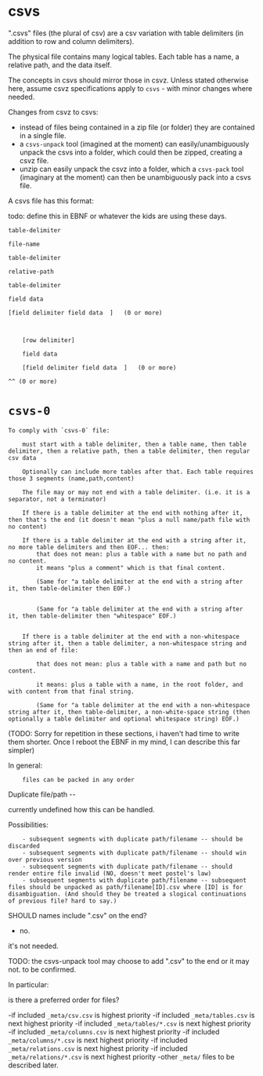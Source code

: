# csvs

".csvs" files (the plural of csv) are a csv variation with table delimiters (in addition to row and column delimiters).

The physical file contains many logical tables. Each table has a name, a relative path, and the data itself.

The concepts in csvs should mirror those in csvz. Unless stated otherwise here, assume csvz specifications apply to `csvs` - with minor changes where needed. 

Changes from csvz to csvs:

- instead of files being contained in a zip file (or folder) they are contained in a single file.
- a `csvs-unpack` tool (imagined at the moment) can easily/unambiguously unpack the csvs into a folder, which could then be zipped, creating a csvz file.
- unzip can easily unpack the csvz into a folder, which a `csvs-pack` tool (imaginary at the moment) can then be unambiguously pack into a csvs file.

A csvs file has this format:

todo: define this in EBNF or whatever the kids are using these days.


	table-delimiter

	file-name
	
	table-delimiter
	
	relative-path
	
	table-delimiter
	
	field data  
	
	[field delimiter field data  ]   (0 or more)


	
		[row delimiter]
		
		field data  
		
		[field delimiter field data  ]   (0 or more)
		
	^^ (0 or more)
	
	

# `csvs-0`

	To comply with `csvs-0` file:
	
		must start with a table delimiter, then a table name, then table delimiter, then a relative path, then a table delimiter, then regular csv data
		
		Optionally can include more tables after that. Each table requires those 3 segments (name,path,content)
		
		The file may or may not end with a table delimiter. (i.e. it is a separator, not a terminator)
		
		If there is a table delimiter at the end with nothing after it, then that's the end (it doesn't mean "plus a null name/path file with no content)
		
		If there is a table delimiter at the end with a string after it, no more table delimiters and then EOF... then:
			that does not mean: plus a table with a name but no path and no content.
			it means "plus a comment" which is that final content.
		
			(Same for "a table delimiter at the end with a string after it, then table-delimiter then EOF.)
			
			
			(Same for "a table delimiter at the end with a string after it, then table-delimiter then "whitespace" EOF.)
			
		
		If there is a table delimiter at the end with a non-whitespace string after it, then a table delimiter, a non-whitespace string and then an end of file:
		
			that does not mean: plus a table with a name and path but no content.
			
			it means: plus a table with a name, in the root folder, and with content from that final string.
			
			(Same for "a table delimiter at the end with a non-whitespace string after it, then table-delimiter, a non-white-space string (then optionally a table delimiter and optional whitespace string) EOF.)
			
			
(TODO: Sorry for repetition in these sections, i haven't had time to write them shorter. Once I reboot the EBNF in my mind, I can describe this far simpler)
			
			
			
		
		
In general:

		files can be packed in any order	
		
Duplicate file/path -- 

   currently undefined how this can be handled.
	 
Possibilities:
	 
		- subsequent segments with duplicate path/filename -- should be discarded
		- subsequent segments with duplicate path/filename -- should win over previous version
		- subsequent segments with duplicate path/filename -- should render entire file invalid (NO, doesn't meet postel's law)
		- subsequent segments with duplicate path/filename -- subsequent files should be unpacked as path/filename[ID].csv where [ID] is for disambiguation. (And should they be treated a slogical continuations of previous file? hard to say.)
		
SHOULD names include ".csv" on the end?

 - no.
 
 it's not needed.
 
 TODO: the csvs-unpack tool may choose to add ".csv" to the end or it may not. to be confirmed. 

	
In particular:

is there a preferred order for files?

-if included `_meta/csv.csv` is highest priority
-if included `_meta/tables.csv` is next highest priority
-if included `_meta/tables/*.csv` is next highest priority
-if included `_meta/columns.csv` is next highest priority
-if included `_meta/columns/*.csv` is next highest priority
-if included `_meta/relations.csv` is next highest priority
-if included `_meta/relations/*.csv` is next highest priority
-other `_meta/` files to be described later.




